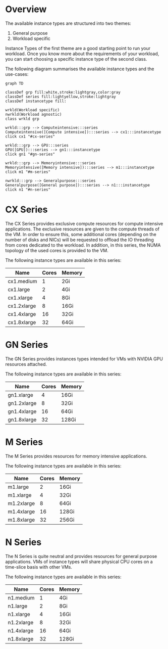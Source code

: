# Overview

The available instance types are structured into two themes:

1. General purpose
2. Workload specific

Instance Types of the first theme are a good starting point to run your workload.
Once you know more about the requirements of your workload, you can start choosing a
specific instance type of the second class.

The following diagram summarises the available instance types and the use-cases:


```mermaid
graph TD

classDef grp fill:white,stroke:lightgray,color:gray
classDef series fill:lightyellow,stroke:lightgray
classDef instancetype fill:

wrkld(Workload specific)
nwrkld(Workload agnostic)
class wrkld grp

wrkld:::grp --> Computeintensive:::series
Computeintensive([Compute intensive]):::series --> cx1:::instancetype
click cx1 "#cx-series"

wrkld:::grp --> GPU:::series
GPU([GPU]):::series --> gn1:::instancetype
click gn1 "#gn-series"

wrkld:::grp --> Memoryintensive:::series
Memoryintensive([Memory intensive]):::series --> m1:::instancetype
click m1 "#m-series"

nwrkld:::grp --> Generalpurpose:::series
Generalpurpose([General purpose]):::series --> n1:::instancetype
click n1 "#n-series"

```
# CX Series
The CX Series provides exclusive compute resources for compute
intensive applications. The exclusive resources are given to the
compute threads of the VM. In order to ensure this, some additional
cores (depending on the number of disks and NICs) will be requested to
offload the IO threading from cores dedicated to the workload. In
addition, in this series, the NUMA topology of the used cores is
provided to the VM.

The following instance types are available in this series:

Name        | Cores | Memory
------------|-------|-------
cx1.medium  | 1     | 2Gi   
cx1.large   | 2     | 4Gi   
cx1.xlarge  | 4     | 8Gi   
cx1.2xlarge | 8     | 16Gi  
cx1.4xlarge | 16    | 32Gi  
cx1.8xlarge | 32    | 64Gi  


# GN Series
The GN Series provides instances types intended for VMs with NVIDIA
GPU resources attached.

The following instance types are available in this series:

Name        | Cores | Memory
------------|-------|-------
gn1.xlarge  | 4     | 16Gi  
gn1.2xlarge | 8     | 32Gi  
gn1.4xlarge | 16    | 64Gi  
gn1.8xlarge | 32    | 128Gi 


# M Series
The M Series provides resources for memory intensive applications.

The following instance types are available in this series:

Name       | Cores | Memory
-----------|-------|-------
m1.large   | 2     | 16Gi  
m1.xlarge  | 4     | 32Gi  
m1.2xlarge | 8     | 64Gi  
m1.4xlarge | 16    | 128Gi 
m1.8xlarge | 32    | 256Gi 


# N Series
The N Series is quite neutral and provides resources for general
purpose applications. VMs of instance types will share physical CPU
cores on a time-slice basis with other VMs.

The following instance types are available in this series:

Name       | Cores | Memory
-----------|-------|-------
n1.medium  | 1     | 4Gi   
n1.large   | 2     | 8Gi   
n1.xlarge  | 4     | 16Gi  
n1.2xlarge | 8     | 32Gi  
n1.4xlarge | 16    | 64Gi  
n1.8xlarge | 32    | 128Gi 


